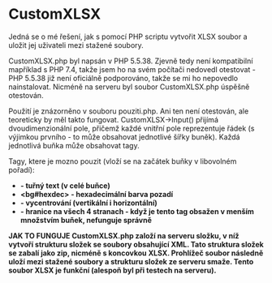 # CustomXLSX

Jedná se o mé řešení, jak s pomocí PHP scriptu vytvořit XLSX soubor a uložit jej uživateli mezi stažené soubory. 

CustomXLSX.php byl napsán v PHP 5.5.38. Zjevně tedy není kompatibilní mapříklad s PHP 7.4, takže jsem ho na svém počítači nedovedl otestovat - PHP 5.5.38 již není oficiálně podporováno, takže se mi ho nepovedlo nainstalovat. Nicméně na serveru byl soubor CustomXLSX.php úspěšně otestován.

Použití je znázorněno v souboru pouziti.php. Ani ten není otestován, ale teoreticky by měl takto fungovat. CustomXLSX->Input() přijímá dvoudimenzionální pole, přičemž každé vnitřní pole reprezentuje řádek (s výjimkou prvního - to může obsahovat jednotlivé šířky buněk). Každá jednotlivá buňka může obsahovat tagy.

Tagy, ktere je mozno pouzit (vloží se na začátek buňky v libovolném pořadí):
 - <b> - tuřný text (v celé buňce)
 - <bg#hexdec> - hexadecimální barva pozadí
 - <ce> - vycentrování (vertikální i horizontální)
 - <border> - hranice na všech 4 stranach - když je tento tag obsažen v menším množstvím buňek, nefunguje správně

JAK TO FUNGUJE
  CustomXLSX.php založí na serveru složku, v níž vytvoří strukturu složek se soubory obsahující XML. Tato struktura složek se zabalí jako zip, nicméně s koncovkou XLSX. Prohlížeč soubor následně uloží mezi stažené soubory a strukturu složek ze serveru smaže. Tento soubor XLSX je funkční (alespoň byl při testech na serveru).
